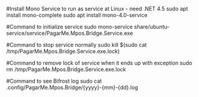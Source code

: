 #Install Mono Service to run as service at Linux - need .NET 4.5
sudo apt install mono-complete
sudo apt install mono-4.0-service

#Command to initialize service
sudo mono-service share/ubuntu-service/service/PagarMe.Mpos.Bridge.Service.exe

#Command to stop service normally
sudo kill $(sudo cat /tmp/PagarMe.Mpos.Bridge.Service.exe.lock)

#Command to remove lock of service when it ends up with exception
sudo rm /tmp/PagarMe.Mpos.Bridge.Service.exe.lock

#Command to see Bifrost log
sudo cat .config/PagarMe.Mpos.Bridge/{yyyy}-{mm}-{dd}.log